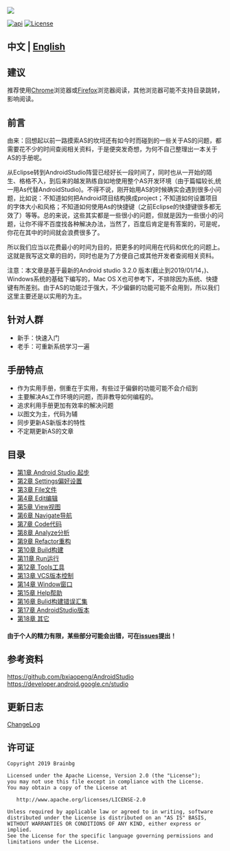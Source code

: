 ![][logo]




[![api][apiSvg]][api]
[![License][licenseSvg]][license]

## 中文 | [English](/README_EN.md)
## 建议
推荐使用[Chrome]浏览器或[Firefox]浏览器阅读，其他浏览器可能不支持目录跳转，影响阅读。

## 前言
由来：回想起以前一路摸索AS的坎坷还有如今时而碰到的一些关于AS的问题，都需要花不少的时间查阅相关资料，于是便突发奇想，为何不自己整理出一本关于AS的手册呢。

从Eclipse转到AndroidStudio阵营已经好长一段时间了，同时也从一开始的陌生、格格不入，到后来的越发熟练自如地使用整个AS开发环境（由于篇幅较长,统一用As代替AndroidStudio)。不得不说，刚开始用AS的时候确实会遇到很多小问题，比如说：不知道如何把Android项目结构换成project；不知道如何设置项目的字体大小和风格；不知道如何使用As的快捷键（之前Eclipse的快捷键很多都无效了）等等。总的来说，这些其实都是一些很小的问题，但就是因为一些很小的问题，让你不得不百度找各种解决办法，当然了，百度后肯定是有答案的，可是呢，你花在其中的时间就会浪费很多了。

所以我们应当以花费最小的时间为目的，把更多的时间用在代码和优化的问题上。这就是我写这文章的目的，同时也是为了方便自己或其他开发者查阅相关资料。

注意：本文章是基于最新的Android studio 3.2.0 版本(截止到2019/01/14，)、Windows系统的基础下编写的，Mac OS X也可参考下，不排除因为系统、快捷键有所差别。由于AS的功能过于强大，不少偏僻的功能可能不会用到，所以我们这里主要还是以实用的为主。

## 针对人群
- 新手：快速入门
- 老手：可重新系统学习一遍
## 手册特点
- 作为实用手册，侧重在于实用，有些过于偏僻的功能可能不会介绍到
- 主要解决As工作环境的问题，而非教导如何编程的。
- 追求利用手册更加有效率的解决问题
- 以图文为主，代码为辅
- 同步更新AS新版本的特性
- 不定期更新AS的文章
## 目录
- [第1章 Android Studio 起步](/Article/第1章-AndroidStudio起步/README.md)
- [第2章 Settings偏好设置](/Article/第2章-Settings偏好设置/README.md)
- [第3章 File文件](/Article/第3章-File文件/README.md)
- [第4章 Edit编辑](/Article/第4章-Edit编辑/README.md)
- [第5章 View视图](/Article/第5章-View视图/README.md)
- [第6章 Navigate导航](/Article/第6章-Navigate导航/README.md)
- [第7章 Code代码](/Article/第7章-Code代码/README.md)
- [第8章 Analyze分析](/Article/第8章-Analyze分析/README.md)
- [第9章 Refactor重构](/Article/第9章-Refactor重构/README.md)
- [第10章 Build构建](/Article/第10章-Build构建/README.md)
- [第11章 Run运行](/Article/第11章-Run运行/README.md)
- [第12章 Tools工具](/Article/第12章-Tools工具/README.md)
- [第13章 VCS版本控制](/Article/第13章-VCS版本控制/README.md)
- [第14章 Window窗口](/Article/第14章-Window窗口/README.md)
- [第15章 Help帮助](/Article/第15章-Help帮助/README.md)
- [第16章 Bulid构建错误汇集](/Article/第16章-Bulid构建错误汇集/README.md)
- [第17章 AndroidStudio版本](/Article/第17章-AndroidStudio版本/README.md)
- [第18章 其它](/Article/第18章-其它/README.md)


#### 由于个人的精力有限，某些部分可能会出错，可在[issues]提出！
## 参考资料
https://github.com/bxiaopeng/AndroidStudio   
https://developer.android.google.cn/studio

## 更新日志
[ChangeLog](/ChangLog.md)  

## 许可证


    Copyright 2019 Brainbg

    Licensed under the Apache License, Version 2.0 (the "License");
    you may not use this file except in compliance with the License.
    You may obtain a copy of the License at

       http://www.apache.org/licenses/LICENSE-2.0

    Unless required by applicable law or agreed to in writing, software
    distributed under the License is distributed on an "AS IS" BASIS,
    WITHOUT WARRANTIES OR CONDITIONS OF ANY KIND, either express or implied.
    See the License for the specific language governing permissions and
    limitations under the License.


[logo]: https://raw.githubusercontent.com/Brainbg/CloudPic/master/AndroidStudioHandbook/chapter1/%20finallogo.png

<!-- 引用链接 -->
<!-- Google Chrome浏览器 -->
[Chrome]:https://www.google.cn/intl/zh-CN/chrome/
<!-- Firefox浏览器 -->
[Firefox]:http://www.firefox.com.cn/

<!-- 许可证 -->
[licenseSvg]: https://img.shields.io/badge/License-Apache--2.0-brightgreen.svg
[license]: https://github.com/Brainbg/AndroidStudioHandbook/blob/master/LICENSE

<!-- API -->
[apiSvg]: https://img.shields.io/badge/API-19%2B-brightgreen.svg
[api]: https://android-arsenal.com/api?level=19

[issues]: https://github.com/Brainbg/AndroidStudioHandbook/issues